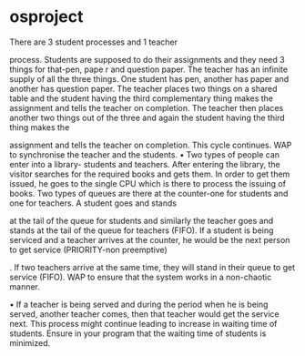 # osproject
 There are 3 student processes and 1 teacher 
 
 
 process. Students are supposed to do their assignments and they need 3 things for that-pen, pape
 r and question paper. The teacher has an infinite supply of all the three things. One student has
 pen, another has paper and another has question paper. The teacher places two things on a shared table
 and the student having the third complementary thing makes the assignment and tells the teacher on completion.
 The teacher then places another two things out of the three and again the student having the third thing makes the 
 
 assignment and tells the teacher on completion. This cycle continues. WAP to synchronise the teacher and the students. 
 • Two types of people can enter into a library- students and teachers. After entering the library, the visitor searches 
 for the required books and gets them. In order to get them issued, he goes to the single CPU which is there to process the 
 issuing of books. Two types of queues are there at the counter-one for students and one for teachers. A student goes and stands
 
 at the tail of the queue for students and similarly the teacher goes and stands at the tail of the queue for teachers (FIFO). If 
 a student is being serviced and a teacher arrives at the counter, he would be the next person to get service (PRIORITY-non preemptive)
 
 . If two teachers arrive at the same time, they will stand in their queue to get service (FIFO). WAP to ensure that the system works in
 a non-chaotic manner.  
 
•  If a teacher is being served and during the period when he is being served, another 
teacher comes, then that teacher would get the service next. This process might continue
leading to increase in waiting time of students. Ensure in your program that the waiting time of students is minimized.  

